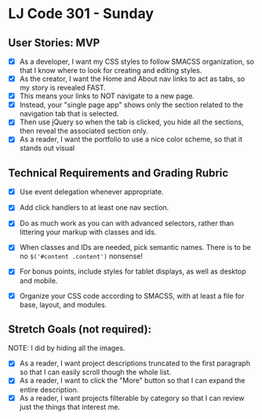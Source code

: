 # LJ Code 301 - Sunday

## User Stories: MVP
- [x] As a developer, I want my CSS styles to follow SMACSS organization, so that I know where to look for creating and editing styles.
- [x] As the creator, I want the Home and About nav links to act as tabs, so my story is revealed FAST.
- [x] This means your links to NOT navigate to a new page.
- [x] Instead, your "single page app" shows only the section related to the navigation tab that is selected.
- [x] Then use jQuery so when the tab is clicked, you hide all the sections, then reveal the associated section only.
- [x] As a reader, I want the portfolio to use a nice color scheme, so that it stands out visual

## Technical Requirements and Grading Rubric

- [x] Use event delegation whenever appropriate.
- [x] Add click handlers to at least one nav section.
- [x] Do as much work as you can with advanced selectors, rather than littering your markup with classes and ids.
- [x] When classes and IDs are needed, pick semantic names. There is to be no `$('#content .content')` nonsense!
- [x] For bonus points, include styles for tablet displays, as well as desktop and mobile.
- [x] Organize your CSS code according to SMACSS, with at least a file for base, layout, and modules.


## Stretch Goals (not required):
NOTE: I did by hiding all the images.
- [x] As a reader, I want project descriptions truncated to the first paragraph so that I can easily scroll though the whole list.
- [x] As a reader, I want to click the "More" button so that I can expand the entire description.
- [x] As a reader, I want projects filterable by category so that I can review just the things that interest me.
